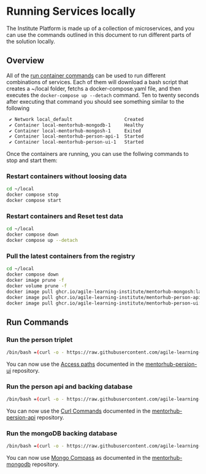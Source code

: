 # Running Services locally

The Institute Platform is made up of a collection of microservices, and you can use the commands outlined in this document to run different parts of the solution locally.

## Overview

All of the [run container commands](#run-commands) can be used to run different combinations of services. Each of them will download a bash script that creates a ~/local folder, fetchs a docker-compose.yaml file, and then executes the ```docker-compose up --detach``` command. Ten to twenty seconds after executing that command you should see something similar to the following

```bash
 ✔ Network local_default                   Created
 ✔ Container local-mentorhub-mongodb-1     Healthy
 ✔ Container local-mentorhub-mongosh-1     Exited
 ✔ Container local-mentorhub-person-api-1  Started
 ✔ Container local-mentorhub-person-ui-1   Started
 ```

Once the containers are running, you can use the follwing commands to stop and start them:

### Restart containers without loosing data

```bash
cd ~/local
docker compose stop
docker compose start
```

### Restart containers and Reset test data

```bash
cd ~/local
docker compose down
docker compose up --detach
```

### Pull the latest containers from the registry

```bash
cd ~/local
docker compose down
docker image prune -f
docker volume prune -f
docker image pull ghcr.io/agile-learning-institute/mentorhub-mongosh:latest
docker image pull ghcr.io/agile-learning-institute/mentorhub-person-api:latest
docker image pull ghcr.io/agile-learning-institute/mentorhub-person-ui:latest
```

## Run Commands

### Run the person triplet

```bash
/bin/bash =(curl -o - https://raw.githubusercontent.com/agile-learning-institute/mentorhub/main/docker-configurations/run-local.sh) person
```

You can now use the [Access paths](https://github.com/agile-learning-institute/mentorhub-person-ui#access-paths) documented in the [mentorhub-persion-ui](https://github.com/agile-learning-institute/mentorhub-person-ui) repository.

### Run the person api and backing database

```bash
/bin/bash =(curl -o - https://raw.githubusercontent.com/agile-learning-institute/mentorhub/main/docker-configurations/run-local.sh) person-api
```

You can now use the [Curl Commands](https://github.com/agile-learning-institute/mentorhub-person-api#local-api-testing-with-curl) documented in the [mentorhub-persion-api](https://github.com/agile-learning-institute/mentorhub-person-api) repository.

### Run the mongoDB backing database

```bash
/bin/bash =(curl -o - https://raw.githubusercontent.com/agile-learning-institute/mentorhub/main/docker-configurations/run-local.sh) db
```

You can now use [Mongo Compass](https://github.com/agile-learning-institute/mentorhub-mongodb#optionally) as documented in the [mentorhub-mongodb](https://github.com/agile-learning-institute/mentorhub-mongodb) repository.
